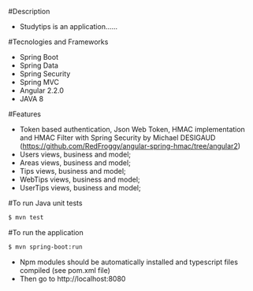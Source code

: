 
#Description
- Studytips is an application......

#Tecnologies and Frameworks
- Spring Boot
- Spring Data
- Spring Security
- Spring MVC
- Angular 2.2.0
- JAVA 8

#Features
- Token based authentication, Json Web Token, HMAC implementation and 
HMAC Filter with Spring Security by Michael DESIGAUD (https://github.com/RedFroggy/angular-spring-hmac/tree/angular2)
- Users views, business and model;
- Areas views, business and model;
- Tips views, business and model;
- WebTips views, business and model;
- UserTips views, business and model;

#To run Java unit tests
````bash
$ mvn test
````

#To run the application
````bash
$ mvn spring-boot:run
````
- Npm modules should be automatically installed and typescript files compiled (see pom.xml file)
- Then go to http://localhost:8080
